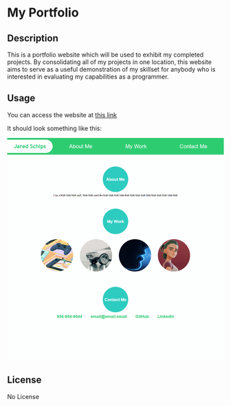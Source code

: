 # My Portfolio

## Description

This is a portfolio website which will be used to exhibit my completed projects. By consolidating all of my projects in one location, this website aims to serve as a useful demonstration of my skillset for anybody who is interested in evaluating my capabilities as a programmer.

## Usage

You can access the website at [this link](https://jaredschips.github.io/bootcamp-week-2-challenge/)

It should look something like this:

![A screenshot of the webpage](assets/images/screenshot.png)

## License

No License